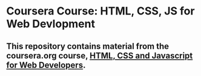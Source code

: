 # Coursera Course: HTML, CSS, JS for Web Devlopment

## This repository contains material from the coursera.org course, [HTML, CSS and Javascript for Web Developers](https://www.coursera.org/learn/html-css-javascript-for-web-developers).
